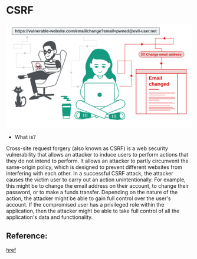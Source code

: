 # CSRF

![](https://github.com/Offensive-Penetration-Security/CSRF/blob/main/docs/cross-site%20request%20forgery.svg)

- What is?

Cross-site request forgery (also known as CSRF) is a web security vulnerability that allows an attacker to induce users to perform actions that they do not intend to perform. It allows an attacker to partly circumvent the same-origin policy, which is designed to prevent different websites from interfering with each other.
In a successful CSRF attack, the attacker causes the victim user to carry out an action unintentionally. For example, this might be to change the email address on their account, to change their password, or to make a funds transfer. Depending on the nature of the action, the attacker might be able to gain full control over the user's account. If the compromised user has a privileged role within the application, then the attacker might be able to take full control of all the application's data and functionality.

## Reference:
[href](https://portswigger.net/web-security/csrf?fbclid=IwAR0GuUs6iEgbjo2e-ULLnlHEAvKUPoZTL8oZLNlT2IICmgqdbu4jyHlUf-M)
